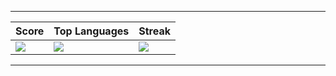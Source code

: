 ----

| __Score__ | __Top Languages__ | __Streak__ |
| --- | --- | --- |
| <img align="center" src="https://github-readme-stats.vercel.app/api?username=andrewbx&show_icons=true&theme=transparent&include_all_commits&hide_border=true" /> | <img align="center" src="https://github-readme-stats.vercel.app/api/top-langs/?username=andrewbx&theme=transparent&layout=compact&hide_border=true" /> | <img align="center" src="https://github-readme-streak-stats.herokuapp.com/?user=andrewbx&theme=transparent&hide_border=true" />

----
